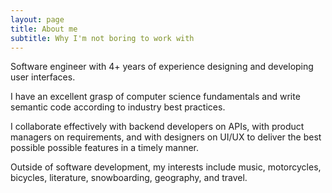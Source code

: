 ```yaml
---
layout: page
title: About me
subtitle: Why I'm not boring to work with
---
```

Software engineer with 4+ years of experience designing and developing user interfaces.

I have an excellent grasp of computer science fundamentals and write semantic code according to industry best practices.

I collaborate effectively with backend developers on APIs, with product managers on requirements, and with designers on UI/UX to deliver the best possible possible features in a timely manner.

Outside of software development, my interests include music, motorcycles, bicycles, literature, snowboarding, geography, and travel.